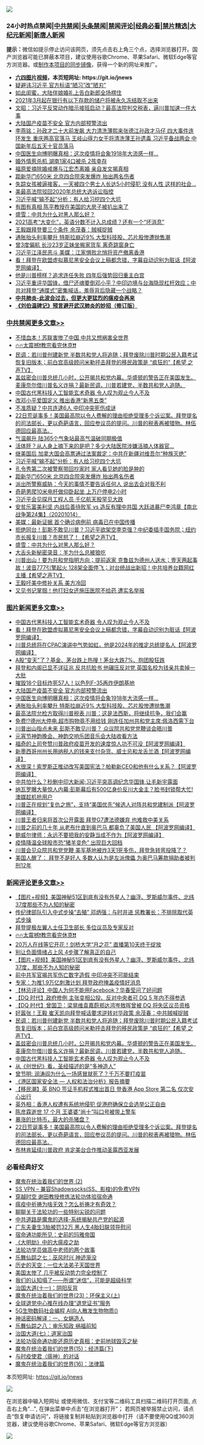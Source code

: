 ![](https://raw.githubusercontent.com/fqnews/bnews/master/64photo/fqnews-qr.jpg)

<div id="tt">
<h3>24小时热点禁闻|<a href="#%E4%B8%AD%E5%85%B1%E7%A6%81%E9%97%BB%E6%9B%B4%E5%A4%9A%E6%96%87%E7%AB%A0">中共禁闻</a>|<a href="#%E5%9B%BE%E7%89%87%E6%96%B0%E9%97%BB%E6%9B%B4%E5%A4%9A%E6%96%87%E7%AB%A0">头条禁闻</a>|<a href="#%E6%96%B0%E9%97%BB%E8%AF%84%E8%AE%BA%E6%9B%B4%E5%A4%9A%E6%96%87%E7%AB%A0">禁闻评论|<a href="#%E5%BF%85%E7%9C%8B%E7%BB%8F%E5%85%B8%E5%A5%BD%E6%96%87">经典必看|<a href="/video.md#%E7%A6%81%E7%89%87%E7%B2%BE%E9%80%89">禁片精选</a>|<a href="https://github.com/fqnews/djy/blob/master/gb/nf1351518.md#1">大纪元新闻</a>|<a href="https://github.com/fqnews/ntdtv/blob/master/gb/prog204.md#1">新唐人新闻</a></h3>
<div><b>提示：</b>微信如提示停止访问该网页，须先点击右上角三个点，选择浏览器打开。国产浏览器可能已屏蔽本项目，建议使用谷歌Chrome、苹果Safari、微软Edge等官方浏览器。或<a href="https://github.com/fqnews/bnews/blob/master/%E5%88%B6%E4%BD%9Cgit%E7%A6%81%E9%97%BB%E9%95%9C%E5%83%8F.md">制作本项目的同步镜像</a>，获得一个新的网址来推广。</div>
<ul>
<li><b><a href="http://d1.bdrive.tk/64.mp4" target="_blank">六四图片视频</a>，本页短网址: https://git.io/jnews</b></li>
<li><a href="/cbnews/20210223/1492075.md">疑避讳习近平 官方标语“陋习”改“陋刃”</a></li>
<li><a href="/lifebaike/20210223/1492093.md">如此闺蜜，大陆伴娘婚礼上告白新郎全场楞住</a></li>
<li><a href="/lifebaike/20210223/1492266.md">2021年3月起在银行有以下存款的储户将被永久冻结取不出来</a></li>
<li><a href="/cbnews/20210223/1492155.md">文昭：习近平反常动作暗示接班启动？最高法院判交税表，逼川普加速一件大事</a></li>
<li><a href="/topimagenews/20210223/1492059.md">大陆国产疫苗不安全 官方内部预警流出</a></li>
<li><a href="/comments/20210223/1492033.md">李燕铭：孙政才二十大前发飙 大力清洗薄熙来张德江孙政才马仔 四大事件连环发生 重庆两高官落马 王岐山得力女干将清洗薄王孙遗毒 习近平备战两会 中国新年后五天十官员落马</a></li>
<li><a href="/topimagenews/20210223/1492174.md">中国医生向博明曝真相：这次疫情将会象1918年大流感一样...</a></li>
<li><a href="/cbnews/20210223/1492017.md">婚外情惹杀机 湖南1家4口被杀 2孩幸存</a></li>
<li><a href="/yule/20210223/1492183.md">福原爱摘除婚戒爆与江宏杰离婚 亲自发文揭真相</a></li>
<li><a href="/cbnews/20210223/1492401.md">距新华门650米 北京四合院突发爆炸 抬出两名伤者</a></li>
<li><a href="/lifebaike/20210223/1492283.md">失踪女孩被逼接客，一天被四个男士人长达5小时侵犯 没有人性 这样的社会…</a></li>
<li><a href="/cnnews/20210223/1492078.md">美最高法院驳回2020年总统大选诉讼指控</a></li>
<li><a href="/cbnews/20210223/1492416.md">习近平喊“输不起”分析：有人给习挖四个大坑</a></li>
<li><a href="/cnnews/20210223/1492096.md">有图有真相 陈平教授在美国的大房子被扒出来了</a></li>
<li><a href="/comments/20210223/1492278.md">盛雪：中共为什么对黑人那么好？</a></li>
<li><a href="/lifebaike/20210223/1492284.md">2021高考“大变化”，英语分数不计入总成绩？还有一个“坏消息”</a></li>
<li><a href="/cbnews/20210223/1492087.md">王毅跟拜登要三个条件 余茂春：贼喊捉贼</a></li>
<li><a href="/topimagenews/20210223/1492091.md">通胀抬头利率攀升 特斯拉崩近9% 大型科技股、芯片股惨遭抛售潮</a></li>
<li><a href="/cbnews/20210223/1492007.md">曾3度偏航 长沙23岁正妹坐搬家货车 离奇跳窗身亡</a></li>
<li><a href="/comments/20210223/1492257.md">习近平江泽民恶斗 美媒：江家惧败北悄将资产撤离香港</a></li>
<li><a href="/topimagenews/20210223/1492430.md">看！拜登在欧盟虚拟慕尼黑安全会议上稿都念错，字幕自动识别为脏话【阿波罗网编译】</a></li>
<li><a href="/cnnews/20210223/1492342.md">他是川普榜样？追求连任失败 四年后强势回归重主白宫</a></li>
<li><a href="/bannedvideo/20210223/1492074.md">习近平重评华国锋，借尸还魂要倒邓小平？中印边境与台海隐现杠杆效应；中共对拜登“通牒式”密集喊话，羞辱背后隐藏一个战略？</a></li>
<li><b><a href="/comments/20200211/1275071.md" target="_blank">中共肺炎-此波会过去，但更大更猛烈的瘟疫会再来</a></b></li>
<li><b><a href="/comments/20200207/1272816.md" target="_blank">《刘伯温碑记》预言避开武汉肺炎的妙招（修订版）</a></b></li>
</ul>
</div>

<div class="catlist">
<h3><a href="/cbnews/" target="_blank">中共禁闻</a><span><a href="/cbnews/" target="_blank" rel="nofollow">更多文章>></a></span></h3>
<ul>
<li><a href="/cbnews/20210223/1492562.md" target="_blank">不惜血本！苏联害惨了中国 中共又想祸害全世界</a></li>
<li><a href="/comments/20210223/1492559.md" target="_blank">🔥🔥太震撼❗教宗看完休克❗❗</a></li>
<li><a href="/comments/20210223/1492500.md" target="_blank">民调：若川普创建新党 半数共和党人将追随；拜登废除川普时期公民入籍考试 恢复旧版本；前白宫高级顾问米勒抨击拜登的移民政策是 &#8220;疯狂的&#8221;【希望 之声TV】</a></li>
<li><a href="/comments/20210223/1492499.md" target="_blank">盖兹密会川普总统几小时，公开揭共和党内幕。华盛顿的警告正在美国发生。麦康奈尔借川普名义诈捐？最新民调，川普若建党，半数共和党人追随。</a></li>
<li><a href="/comments/20210223/1492497.md" target="_blank">中国古代黑科技人工智能玄术奇器 令人叹为观止今人不及</a></li>
<li><a href="/cbnews/20210223/1492493.md" target="_blank">改邓小平爱国定义 推出香港“新黑五类”</a></li>
<li><a href="/cbnews/20210223/1492492.md" target="_blank">不准质疑？中共连逮6人 中印冲突死伤成谜</a></li>
<li><a href="/comments/20210223/1492463.md" target="_blank">22日荒诞事多！美国最高院以令人费解的理由拒绝受理多个诉讼案。拜登提名的司法部长，更以奇葩语言，回应参议员的提问。川普的税表再被猎物。林伍德回应最高法。</a></li>
<li><a href="/cbnews/20210223/1492447.md" target="_blank">气温飙升 陆365个气象站最高气温破同期极值</a></li>
<li><a href="/cbnews/20210223/1492432.md" target="_blank">活体肝？从人身上摘下来的是吧？多少大陆医院涉嫌活摘人体器官…</a></li>
<li><a href="/cbnews/20210223/1492417.md" target="_blank">继美国后 加拿大国会高票通过法案裁定：中共在新疆对维吾尔“种族灭绝”</a></li>
<li><a href="/cbnews/20210223/1492416.md" target="_blank">习近平喊“输不起”分析：有人给习挖四个大坑</a></li>
<li><a href="/cbnews/20210223/1492402.md" target="_blank">孔令秀第二次被警察带回抄家时 家人看见她的脸是肿的</a></li>
<li><a href="/cbnews/20210223/1492401.md" target="_blank">距新华门650米 北京四合院突发爆炸 抬出两名伤者</a></li>
<li><a href="/cbnews/20210223/1492398.md" target="_blank">派出所警察威胁：今天的事情不要告诉任何人 说出去会对我不利</a></li>
<li><a href="/cbnews/20210223/1492372.md" target="_blank">奇葩男爬10米电杆做仰卧起坐 上万户停电2小时</a></li>
<li><a href="/cbnews/20210223/1492356.md" target="_blank">习近平会见探月工程人员 千亿航天股罕见大跌</a></li>
<li><a href="/comments/20210223/1492353.md" target="_blank">安贫乐富美利坚 内战后善待败军 vs 造反有理中共国 大跃进暴尸李鸿章【南北战争第24集】（20201014）</a></li>
<li><a href="/cbnews/20210223/1492317.md" target="_blank">美媒：最新证据 首个确诊病例前 病毒已在中国传播</a></li>
<li><a href="/comments/20210223/1492316.md" target="_blank">拒绝同台！彭斯不敢见川普？习近平欲架空李克强？中纪委插手国务院；纽约市长报复川普？市民怒了！【希望之声TV】</a></li>
<li><a href="/comments/20210223/1492278.md" target="_blank">盛雪：中共为什么对黑人那么好？</a></li>
<li><a href="/comments/20210223/1492277.md" target="_blank">大舌头新秘密录音：羊为什么总被狼吃</a></li>
<li><a href="/comments/20210223/1492261.md" target="_blank">川普出山！要为共和党指明方向；提前返家 克鲁兹为德州人送水；壹天两起事故！波音777引擎起火 128架全面停飞；对台统战出新招！中共培养台籍网红主播【希望之声TV】</a></li>
<li><a href="/cbnews/20210223/1492227.md" target="_blank">王毅吁美中修补关系 美方冷回</a></li>
<li><a href="/cbnews/20210223/1492226.md" target="_blank">又见书记掌掴！他打妇女还施压医院不给药 遭实名举报</a></li>

</ul>
</div>
<div class="catlist">
<h3><a href="/topimagenews/" target="_blank">图片新闻</a><span><a href="/topimagenews/" target="_blank" rel="nofollow">更多文章>></a></span></h3>
<ul>
<li><a href="/comments/20210223/1492497.md" target="_blank">中国古代黑科技人工智能玄术奇器 令人叹为观止今人不及</a></li>
<li><a href="/topimagenews/20210223/1492430.md" target="_blank">看！拜登在欧盟虚拟慕尼黑安全会议上稿都念错，字幕自动识别为脏话【阿波罗网编译】</a></li>
<li><a href="/topimagenews/20210223/1492410.md" target="_blank">川普总统将在CPAC演讲中气势如虹，他是2024年的推定总统提名人【阿波罗网编译】</a></li>
<li><a href="/topimagenews/20210223/1492252.md" target="_blank">A股“变天”了？基金、茅台跌上热搜！茅台大跌7%、抱团股狂跌</a></li>
<li><a href="/topimagenews/20210223/1492195.md" target="_blank">拜登和内阁已显不详征兆 反共抗脸书 他碾压反对党 英国名校为钱亲共卖掉一大批</a></li>
<li><a href="/topimagenews/20210223/1492194.md" target="_blank">摧毁18个目标炸死57人！以色列F-35再炸伊朗基地</a></li>
<li><a href="/topimagenews/20210223/1492059.md" target="_blank">大陆国产疫苗不安全 官方内部预警流出</a></li>
<li><a href="/topimagenews/20210223/1492174.md" target="_blank">中国医生向博明曝真相：这次疫情将会象1918年大流感一样&#8230;</a></li>
<li><a href="/topimagenews/20210223/1492091.md" target="_blank">通胀抬头利率攀升 特斯拉崩近9% 大型科技股、芯片股惨遭抛售潮</a></li>
<li><a href="/topimagenews/20210223/1492086.md" target="_blank">最高法院允检方取得川普税表 川普：这是法西斯，将继续抗争，我们会赢</a></li>
<li><a href="/topimagenews/20210223/1492049.md" target="_blank">免费!?德州大停电,超市购物竟不用给钱 刚连任加州共和党主席:佩洛西需下台</a></li>
<li><a href="/topimagenews/20210222/1491848.md" target="_blank">川普出山指点未来 彭斯不敢见川普？ 众议院共和党党鞭谈会晤川普</a></li>
<li><a href="/comments/20210222/1491754.md" target="_blank">元宵节神韵晚会、神韵交响乐团音乐会大陆收看方法</a></li>
<li><a href="/topimagenews/20210222/1491809.md" target="_blank">福奇的上司夸赞川普政府疫苗开发的速度惊人功不可没【阿波罗网编译】</a></li>
<li><a href="/topimagenews/20210222/1491786.md" target="_blank">新墨西哥州州长用纳税人的钱来支付杂货、威士忌和龙舌兰酒【阿波罗网编译】</a></li>
<li><a href="/topimagenews/20210222/1491674.md" target="_blank">水很深！索罗斯正推动改写美国宪法？帕勒新CEO和他有什么关系？【阿波罗网编译】</a></li>
<li><a href="/topimagenews/20210222/1491580.md" target="_blank">中共怕什么？秒删中印大新闻;习近平突高调纪念华国锋,让毛新宇露面</a></li>
<li><a href="/topimagenews/20210222/1491522.md" target="_blank">纳瓦罗曝大量惊人内幕:彭斯幕后有500亿身价反川大金主？脸书封锁帮大忙!澳媒趁机抢用户</a></li>
<li><a href="/topimagenews/20210221/1491320.md" target="_blank">川普正在规划“复仇之旅”，支持“美国优先”候选人对阵共和党建制派【阿波罗网编译】</a></li>
<li><a href="/topimagenews/20210221/1491306.md" target="_blank">川普王者归来将首次公开露面 拜登G7遭法德嫌弃 也难救中美关系</a></li>
<li><a href="/topimagenews/20210221/1491276.md" target="_blank">川普之前的几十年 从老布什直到奥巴马 都辜负了美国人民 【阿波罗网编译】</a></li>
<li><a href="/topimagenews/20210221/1491169.md" target="_blank">鲍威尔律师：永远不要把我的安静当成不作为【阿波罗网编译】</a></li>
<li><a href="/topimagenews/20210221/1490999.md" target="_blank">疫情降温全球股市恐“猪羊变色” 出现巨大回档</a></li>
<li><a href="/topimagenews/20210221/1490956.md" target="_blank">川普会见众院共和党党鞭 美军基地被炸3天1死多伤，拜登急转弯投降了？</a></li>
<li><a href="/topimagenews/20210220/1490826.md" target="_blank">美国人醒了： 拜登不是好人 多数人认为是左派傀儡 为奥巴马筹款捐助者被判刑12年</a></li>

</ul>
</div>
<div class="catlist">
<h3><a href="/comments/" target="_blank">新闻评论</a><span><a href="/comments/" target="_blank" rel="nofollow">更多文章>></a></span></h3>
<ul>
<li><a href="/comments/20210224/1492582.md" target="_blank">【图片+视频】美国神秘51区到底有没有外星人？幽浮、罗斯威尔事件、北纬37度那些不为人知的秘密</a></li>
<li><a href="/comments/20210224/1492581.md" target="_blank">传纪律部队引入中式步操“去殖” 邓炳强：与时并进 惩教署长：不排除取代英式步操</a></li>
<li><a href="/comments/20210223/1492577.md" target="_blank">拜登提极左翼人士任卫生部长 多位议员及专家反对</a></li>
<li><a href="/comments/20210223/1492559.md" target="_blank">🔥🔥太震撼❗教宗看完休克❗❗</a></li>
<li><a href="/comments/20210223/1492554.md" target="_blank">20万人在线等它开花！剑桥大学“月之花” 直播第10天终于绽放</a></li>
<li><a href="/comments/20210223/1492553.md" target="_blank">别让负面情绪占上风 4步骤了解真正的自己</a></li>
<li><a href="/comments/20210223/1492552.md" target="_blank">【图片+视频】美国神秘51区到底有没有外星人？幽浮、罗斯威尔事件、北纬37度，那些不为人知的秘密</a></li>
<li><a href="/comments/20210223/1492545.md" target="_blank">前中共军官揭共军伤亡数字造假 中印冲突不可能结束</a></li>
<li><a href="/comments/20210223/1492544.md" target="_blank">专家：为推1.9万亿刺激计划 拜登政府掩盖疫情好消息</a></li>
<li><a href="/comments/20210223/1492514.md" target="_blank">【林忌评论】中国人为何不能用Facebook？华春莹问了好问题</a></li>
<li><a href="/comments/20210223/1492505.md" target="_blank">【DQ 时代】政府修例 主张变相公投、反对中央者可 DQ 5 年内不得参选</a></li>
<li><a href="/comments/20210223/1492504.md" target="_blank">【DQ 时代】曾国卫：梁晃维袁嘉蔚郑达鸿岑敖晖曾被 DQ 将失区议员资格</a></li>
<li><a href="/comments/20210223/1492503.md" target="_blank">好嚣张！王毅 崔天凯向拜登喊话要求逆转对华政策 余茂春：中共贼喊捉贼</a></li>
<li><a href="/comments/20210223/1492500.md" target="_blank">民调：若川普创建新党 半数共和党人将追随；拜登废除川普时期公民入籍考试 恢复旧版本；前白宫高级顾问米勒抨击拜登的移民政策是 &#8220;疯狂的&#8221;【希望 之声TV】</a></li>
<li><a href="/comments/20210223/1492499.md" target="_blank">盖兹密会川普总统几小时，公开揭共和党内幕。华盛顿的警告正在美国发生。麦康奈尔借川普名义诈捐？最新民调，川普若建党，半数共和党人追随。</a></li>
<li><a href="/comments/20210223/1492497.md" target="_blank">中国古代黑科技人工智能玄术奇器 令人叹为观止今人不及</a></li>
<li><a href="/comments/20210223/1492392.md" target="_blank">从《创世纪》看，圣经描述的是“多神造人”</a></li>
<li><a href="/comments/20210223/1492415.md" target="_blank">曾节明: 润涛阎为什么一场感冒就死了？千万不要打疫苗</a></li>
<li><a href="/comments/20210223/1492480.md" target="_blank">《港区国家安全法 — 人权和法治分析》报告摘要</a></li>
<li><a href="/comments/20210223/1492479.md" target="_blank">【移民潮】英 BNO 签证手机程式推出首日 登香港 App Store 第二名 仅次安心出行</a></li>
<li><a href="/comments/20210223/1492478.md" target="_blank">英外相：香港人权遭有系统地侵犯 促港府确保立会选举公正自由</a></li>
<li><a href="/comments/20210223/1492477.md" target="_blank">陈彦霖逝世 17 个月 王婆婆“尚十”叫口号被带上警车</a></li>
<li><a href="/comments/20210223/1492471.md" target="_blank">暴涨的比特币，最大的杀猪盘？</a></li>
<li><a href="/comments/20210223/1492463.md" target="_blank">22日荒诞事多！美国最高院以令人费解的理由拒绝受理多个诉讼案。拜登提名的司法部长，更以奇葩语言，回应参议员的提问。川普的税表再被猎物。林伍德回应最高法。</a></li>
<li><a href="/comments/20210223/1492462.md" target="_blank">布林肯延续川普政府 肯定美台合作推动圣露西亚发展</a></li>

</ul>
</div>

<div class="catlist">
<h3>必看经典好文</h3>
<ul>
<li><a href="/topimagenews/20180520/944940.md" target="_blank">魔鬼在统治着我们的世界 (2)</a></li>
<li><a href="/comments/20191231/1250654.md" target="_blank">SS VPN &#8211; 兼容Shadowsocks(SS、影梭)的免费VPN</a></li>
<li><a href="/comments/20200511/1322384.md" target="_blank">穿越时空 谢田教授修炼法轮功体验宿命通</a></li>
<li><a href="/comments/20200502/1322275.md" target="_blank">瘟疫中祈祷为啥无效？怎么祈祷才有奇效？</a></li>
<li><a href="/comments/20190417/1114875.md" target="_blank">聊聊关于法轮功的一些特别尖锐的问题</a></li>
<li><a href="/comments/20181209/1044543.md" target="_blank">中共道路是魔鬼的选择-系统揭秘共产党的起源</a></li>
<li><a href="/cbnews/20200611/1343037.md" target="_blank">广东夫妻生3胎被罚32万 黑人生4胎妇联领导慰问</a></li>
<li><a href="/cbnews/20180711/970353.md" target="_blank">宿命通功能所见：史前的玛雅帝国</a></li>
<li><a href="/comments/20200203/1269785.md" target="_blank">《大明劫》中的大瘟疫之劫</a></li>
<li><a href="/comments/20200629/1352533.md" target="_blank">法轮功学员做高中老师的两个故事</a></li>
<li><a href="/tculture/20190101/792550.md" target="_blank">乐舞仙踪之七：巫风时兴 神迹渐没</a></li>
<li><a href="/tculture/20121025/73067.md" target="_blank">历史的天空：一位大法弟子天国世界</a></li>
<li><a href="/comments/20200624/1349702.md" target="_blank">美国太惨了 几乎被反动势力完全控制了</a></li>
<li><a href="/sohnews/20161029/607205.md" target="_blank">我们的认知塌了——所谓“迷信”，可能是超级科学</a></li>
<li><a href="/cbnews/20180317/915893.md" target="_blank">治国大道(十一)：阴阳反背</a></li>
<li><a href="/ssgc/20180904/993719.md" target="_blank">魔鬼在统治着我们的世界(23)：环保主义(上)</a></li>
<li><a href="/cbnews/20200819/1382346.md" target="_blank">全球退党中心推在线办理“退党证书”服务</a></li>
<li><a href="/topimagenews/20200527/1335347.md" target="_blank">5G生物数码社会编程 AI向人散发生物物质()</a></li>
<li><a href="/comments/20200609/1342224.md" target="_blank">神话密码解译：一、女娲造人</a></li>
<li><a href="/tculture/20170717/792953.md" target="_blank">乐舞仙踪之八：审乐知政 祸福前知</a></li>
<li><a href="/cbnews/20190424/913985.md" target="_blank">治国大道(七)：道家治国</a></li>
<li><a href="/tculture/20121025/73069.md" target="_blank">法轮功宿命通功能还原历史真相：史前地球毁灭之秘</a></li>
<li><a href="/topimagenews/20180610/955499.md" target="_blank">魔鬼在统治着我们的世界(15)：经济篇(下)</a></li>
<li><a href="/comments/20200327/1301424.md" target="_blank">与时疫使君（瘟神）的对话</a></li>
<li><a href="/topimagenews/20180615/958090.md" target="_blank">魔鬼在统治着我们的世界(16)：法律篇</a></li>

</ul>
</div>

本页短网址: https://git.io/jnews

![](https://raw.githubusercontent.com/fqnews/bnews/master/64photo/fqnews-qr.jpg)

在浏览器中输入短网址 或使用微信、支付宝等二维码工具扫描二维码打开页面, 点击右上角"...", 在弹出菜单中点击“在浏览器打开”； 若网页被举报禁止访问，请点击“恢复申请访问”，将链接复制并粘贴到浏览器中打开（请不要使用QQ或360浏览器，建议使用谷歌Chrome、苹果Safari、微软Edge等官方浏览器）

![](https://raw.githubusercontent.com/fqnews/bnews/master/64photo/wx.jpg)